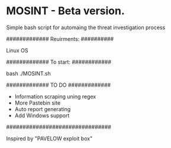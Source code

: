 # MOSINT - Beta version.

Simple bash script for automaing the threat investigation process 

#############
Reuirments:
##########

Linux OS

#############
To start:
############

bash ./MOSINT.sh


#############
TO DO
#############

* Information scraping uning regex
* More Pastebin site
* Auto report generating
* Add Windows support

################################


Inspired by "PAVELOW exploit box"

